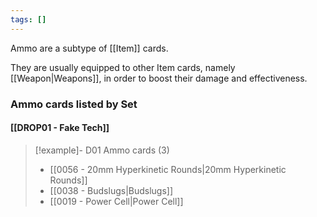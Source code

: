 ```yaml
---
tags: []
---
```

Ammo are a subtype of [[Item]] cards.

They are usually equipped to other Item cards, namely [[Weapon|Weapons]], in order to boost their damage and effectiveness.


### Ammo cards listed by Set

#### [[DROP01 - Fake Tech]]

> [!example]- D01 Ammo cards (3)
>  - [[0056 - 20mm Hyperkinetic Rounds|20mm Hyperkinetic Rounds]]
>  - [[0038 - Budslugs|Budslugs]]
>  - [[0019 - Power Cell|Power Cell]]

